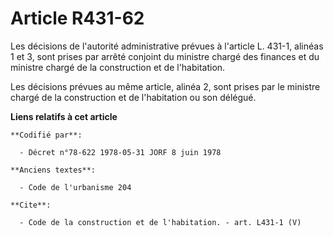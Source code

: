 # Article R431-62

Les décisions de l'autorité administrative prévues à l'article L. 431-1, alinéas 1 et 3, sont prises par arrêté conjoint du
ministre chargé des finances et du ministre chargé de la construction et de l'habitation. 

Les décisions prévues au même article, alinéa 2, sont prises par le ministre chargé de la construction et de l'habitation ou
son délégué.

**Liens relatifs à cet article**

	**Codifié par**:

	  - Décret n°78-622 1978-05-31 JORF 8 juin 1978

	**Anciens textes**:

	  - Code de l'urbanisme 204

	**Cite**:

	  - Code de la construction et de l'habitation. - art. L431-1 (V)
